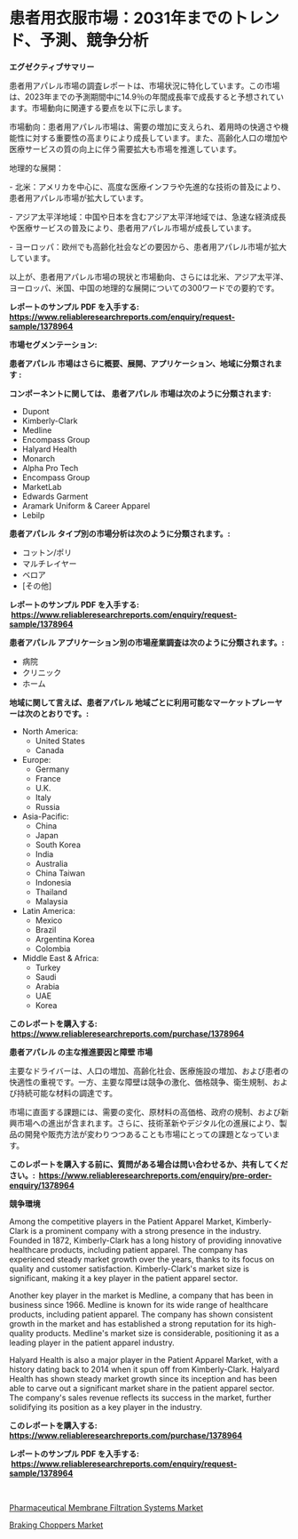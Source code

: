 <p><h1>患者用衣服市場：2031年までのトレンド、予測、競争分析</h1></p><p><strong>エグゼクティブサマリー</strong></p>
<p><p>患者用アパレル市場の調査レポートは、市場状況に特化しています。この市場は、2023年までの予測期間中に14.9％の年間成長率で成長すると予想されています。市場動向に関連する要点を以下に示します。</p><p>市場動向：患者用アパレル市場は、需要の増加に支えられ、着用時の快適さや機能性に対する重要性の高まりにより成長しています。また、高齢化人口の増加や医療サービスの質の向上に伴う需要拡大も市場を推進しています。</p><p>地理的な展開：</p><p>- 北米：アメリカを中心に、高度な医療インフラや先進的な技術の普及により、患者用アパレル市場が拡大しています。</p><p>- アジア太平洋地域：中国や日本を含むアジア太平洋地域では、急速な経済成長や医療サービスの普及により、患者用アパレル市場が成長しています。</p><p>- ヨーロッパ：欧州でも高齢化社会などの要因から、患者用アパレル市場が拡大しています。</p><p>以上が、患者用アパレル市場の現状と市場動向、さらには北米、アジア太平洋、ヨーロッパ、米国、中国の地理的な展開についての300ワードでの要約です。</p></p>
<p><strong>レポートのサンプル PDF を入手する: <a href="https://www.reliableresearchreports.com/enquiry/request-sample/1378964">https://www.reliableresearchreports.com/enquiry/request-sample/1378964</a></strong></p>
<p><strong>市場セグメンテーション:</strong></p>
<p><strong> 患者アパレル 市場はさらに概要、展開、アプリケーション、地域に分類されます :</strong></p>
<p><strong>コンポーネントに関しては、 患者アパレル 市場は次のように分類されます: &nbsp;</strong></p>
<p><ul><li>Dupont</li><li>Kimberly-Clark</li><li>Medline</li><li>Encompass Group</li><li>Halyard Health</li><li>Monarch</li><li>Alpha Pro Tech</li><li>Encompass Group</li><li>MarketLab</li><li>Edwards Garment</li><li>Aramark Uniform & Career Apparel</li><li>Lebilp</li></ul></p>
<p><strong> 患者アパレル タイプ別の市場分析は次のように分類されます。:</strong></p>
<p><ul><li>コットン/ポリ</li><li>マルチレイヤー</li><li>ベロア</li><li>[その他]</li></ul></p>
<p><strong>レポートのサンプル PDF を入手する: &nbsp;<a href="https://www.reliableresearchreports.com/enquiry/request-sample/1378964">https://www.reliableresearchreports.com/enquiry/request-sample/1378964</a></strong></p>
<p><strong> 患者アパレル アプリケーション別の市場産業調査は次のように分類されます。:</strong></p>
<p><ul><li>病院</li><li>クリニック</li><li>ホーム</li></ul></p>
<p><strong>地域に関して言えば、患者アパレル 地域ごとに利用可能なマーケットプレーヤーは次のとおりです。:</strong></p>
<p><ul>
    <li>
        North America:
        <ul>
            <li>United States</li>
            <li>Canada</li>
        </ul>
    </li>
    <li>
        Europe:
        <ul>
            <li>Germany</li>
            <li>France</li>
            <li>U.K.</li>
            <li>Italy</li>
            <li>Russia</li>
        </ul>
    </li>
    <li>
        Asia-Pacific:
        <ul>
            <li>China</li>
            <li>Japan</li>
            <li>South Korea</li>
            <li>India</li>
            <li>Australia</li>
            <li>China Taiwan</li>
            <li>Indonesia</li>
            <li>Thailand</li>
            <li>Malaysia</li>
        </ul>
    </li>
    <li>
        Latin America:
        <ul>
            <li>Mexico</li>
            <li>Brazil</li>
            <li>Argentina Korea</li>
            <li>Colombia</li>
        </ul>
    </li>
    <li>
        Middle East & Africa:
        <ul>
            <li>Turkey</li>
            <li>Saudi</li>
            <li>Arabia</li>
            <li>UAE</li>
            <li>Korea</li>
        </ul>
    </li>
    </ul></p>
<p><strong>このレポートを購入する: &nbsp;<a href="https://www.reliableresearchreports.com/purchase/1378964">https://www.reliableresearchreports.com/purchase/1378964</a></strong></p>
<p><strong>患者アパレル の主な推進要因と障壁 市場</strong></p>
<p><p>主要なドライバーは、人口の増加、高齢化社会、医療施設の増加、および患者の快適性の重視です。一方、主要な障壁は競争の激化、価格競争、衛生規制、および持続可能な材料の調達です。</p><p>市場に直面する課題には、需要の変化、原材料の高価格、政府の規制、および新興市場への進出が含まれます。さらに、技術革新やデジタル化の進展により、製品の開発や販売方法が変わりつつあることも市場にとっての課題となっています。</p></p>
<p><strong>このレポートを購入する前に、質問がある場合は問い合わせるか、共有してください。:&nbsp; <a href="https://www.reliableresearchreports.com/enquiry/pre-order-enquiry/1378964">https://www.reliableresearchreports.com/enquiry/pre-order-enquiry/1378964</a></strong></p>
<p><strong>競争環境</strong></p>
<p><p>Among the competitive players in the Patient Apparel Market, Kimberly-Clark is a prominent company with a strong presence in the industry. Founded in 1872, Kimberly-Clark has a long history of providing innovative healthcare products, including patient apparel. The company has experienced steady market growth over the years, thanks to its focus on quality and customer satisfaction. Kimberly-Clark's market size is significant, making it a key player in the patient apparel sector.</p><p>Another key player in the market is Medline, a company that has been in business since 1966. Medline is known for its wide range of healthcare products, including patient apparel. The company has shown consistent growth in the market and has established a strong reputation for its high-quality products. Medline's market size is considerable, positioning it as a leading player in the patient apparel industry.</p><p>Halyard Health is also a major player in the Patient Apparel Market, with a history dating back to 2014 when it spun off from Kimberly-Clark. Halyard Health has shown steady market growth since its inception and has been able to carve out a significant market share in the patient apparel sector. The company's sales revenue reflects its success in the market, further solidifying its position as a key player in the industry.</p></p>
<p><strong>このレポートを購入する: &nbsp; <a href="https://www.reliableresearchreports.com/purchase/1378964">https://www.reliableresearchreports.com/purchase/1378964</a></strong></p>
<p><strong>レポートのサンプル PDF を入手する: &nbsp;<a href="https://www.reliableresearchreports.com/enquiry/request-sample/1378964">https://www.reliableresearchreports.com/enquiry/request-sample/1378964</a></strong><strong></strong></p>
<p>&nbsp;</p>
<p><p><a href="https://butternut-bug-553.notion.site/Pharmaceutical-Membrane-Filtration-Systems-Market-with-the-goal-of-estimating-the-market-size-and-fu-079ca533a9864c34b6ee7cf97654884d">Pharmaceutical Membrane Filtration Systems Market</a></p><p><a href="https://mire-aunt-385.notion.site/Braking-Choppers-Market-Furnish-Information-about-Market-Size-Market-Share-Market-Dynamics-and-Pr-7f4acb485b0b4bbba5b7d982119b2929">Braking Choppers Market</a></p></p>